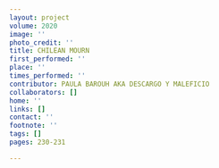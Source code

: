 ```yaml
---
layout: project
volume: 2020
image: ''
photo_credit: ''
title: CHILEAN MOURN
first_performed: ''
place: ''
times_performed: ''
contributor: PAULA BAROUH AKA DESCARGO Y MALEFICIO
collaborators: []
home: ''
links: []
contact: ''
footnote: ''
tags: []
pages: 230-231

---
```




